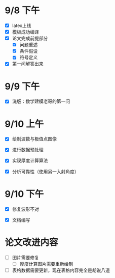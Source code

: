 # 9/8 下午
- [x] latex上线
- [x] 模板成功编译
- [x] 论文完成前提部分
    - [x] 问题重述
    - [x] 条件假设
    - [x] 符号定义
- [x] 第一问解答出来

# 9/9 下午
- [x] 洗版：数学建模老哥的第一问

# 9/10 上午
- [x] 绘制波数与极值点图像
- [x] 进行数据预处理
- [x] 实现厚度计算算法
- [x] 分析可靠性（使用另一入射角度）


# 9/10 下午
- [x] 修复波形不对
- [x] 文档编写



# 论文改进内容
- [ ] 图片需要修复
    - [ ] 厚度计算图片需要重新绘制
- [ ] 表格数据需要更新，现在表格内容完全是胡说八道